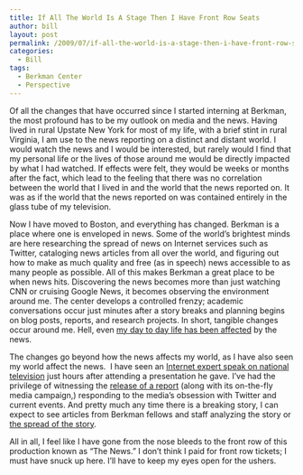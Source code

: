 ```yaml
---
title: If All The World Is A Stage Then I Have Front Row Seats
author: bill
layout: post
permalink: /2009/07/if-all-the-world-is-a-stage-then-i-have-front-row-seats/
categories:
  - Bill
tags:
  - Berkman Center
  - Perspective
---
```

<!-- ======================================================= -->

<!-- Created by AbiWord, a free, Open Source wordprocessor.  -->

<!-- For more information visit http://www.abisource.com.    -->

<!-- ======================================================= -->

<!-- #toc, .toc, .mw-warning { 	border: 1px solid #aaa; 	background-color: #f9f9f9; 	padding: 5px; 	font-size: 95%; } #toc h2, .toc h2 { 	display: inline; 	border: none; 	padding: 0; 	font-size: 100%; 	font-weight: bold; } #toc #toctitle, .toc #toctitle, #toc .toctitle, .toc .toctitle { 	text-align: center; } #toc ul, .toc ul { 	list-style-type: none; 	list-style-image: none; 	margin-left: 0; 	padding-left: 0; 	text-align: left; } #toc ul ul, .toc ul ul { 	margin: 0 0 0 2em; } #toc .toctoggle, .toc .toctoggle { 	font-size: 94%; }@media print, projection, embossed { 	body { 		padding-top:1in; 		padding-bottom:1in; 		padding-left:1in; 		padding-right:1in; 	} } body { 	font-size:12pt; 	font-family:'Times New Roman'; } table { 	width:100%; } td { 	border-collapse:collapse; 	text-align:left; 	vertical-align:top; } p, h1, h2, h3, li { 	font-family:'Times New Roman'; 	font-size:12pt; }      -->

<div>
  <p>
    Of all the changes that have occurred since I started interning at Berkman, the most profound has to be my outlook on media and the news. Having lived in rural Upstate New York for most of my life, with a brief stint in rural Virginia, I am use to the news reporting on a distinct and distant world. I would watch the news and I would be interested, but rarely would I find that my personal life or the lives of those around me would be directly impacted by what I had watched. If effects were felt, they would be weeks or months after the fact, which lead to the feeling that there was no correlation between the world that I lived in and the world that the news reported on. It was as if the world that the news reported on was contained entirely in the glass tube of my television.
  </p>
  
  <p>
    Now I have moved to Boston, and everything has changed. Berkman is a place where one is enveloped in news. Some of the world&#8217;s brightest minds are here researching the spread of news on Internet services such as Twitter, cataloging news articles from all over the world, and figuring out how to make as much quality and free (as in speech) news accessible to as many people as possible. All of this makes Berkman a great place to be when news hits. Discovering the news becomes more than just watching CNN or cruising Google News, it becomes observing the environment around me. The center develops a controlled frenzy; academic conversations occur just minutes after a story breaks and planning begins on blog posts, reports, and research projects. In short, tangible changes occur around me. Hell, even <a href="index.php?option=com_content&view=article&id=54:the-first-month&catid=36:termswatch&Itemid=56" target="_blank">my day to day life has been affected</a> by the news.
  </p>
  
  <p>
    The changes go beyond how the news affects my world, as I have also seen my world affect the news.  I have seen an <a href="http://video.google.com/videoplay?docid=-2331062712702557921" target="_blank">Internet expert speak on national television</a> just hours after attending a presentation he gave. I&#8217;ve had the privilege of witnessing the <a href="http://www.webecologyproject.org/" target="_blank">release of a report</a> (along with its on-the-fly media campaign,) responding to the media&#8217;s obsession with Twitter and current events. And pretty much any time there is a breaking story, I can expect to see articles from Berkman fellows and staff analyzing the story or <a href="http://www.ethanzuckerman.com/blog/2009/06/25/flock-part-two-twitter-and-the-news-cycle-perfect-together/" target="_blank">the spread of the story</a>.
  </p>
  
  <p>
    All in all, I feel like I have gone from the nose bleeds to the front row of this production known as &#8220;The News.&#8221; I don&#8217;t think I paid for front row tickets; I must have snuck up here. I&#8217;ll have to keep my eyes open for the ushers.
  </p>
</div>